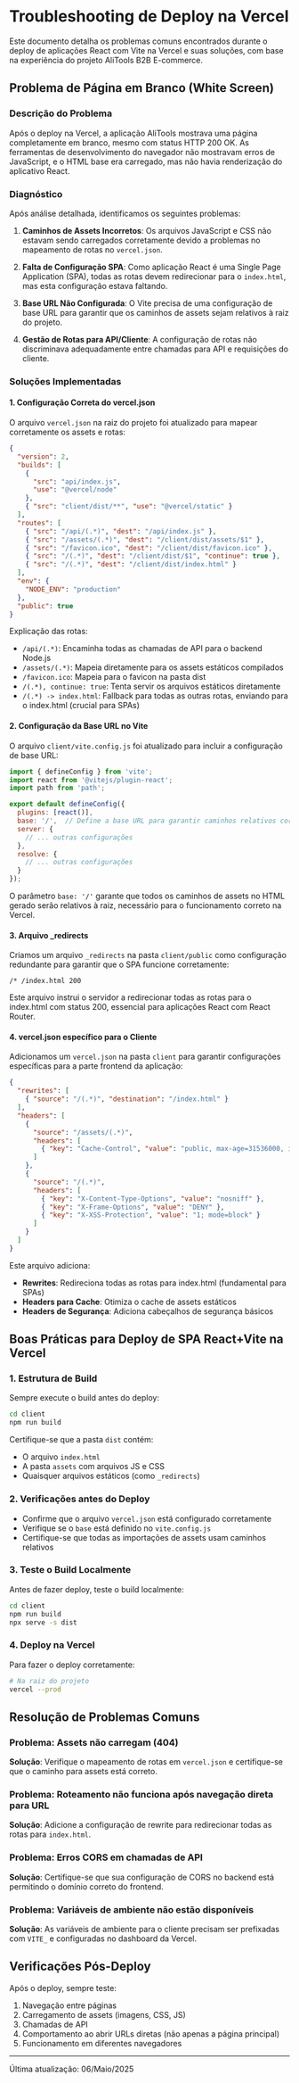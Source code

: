 # Troubleshooting de Deploy na Vercel

Este documento detalha os problemas comuns encontrados durante o deploy de aplicações React com Vite na Vercel e suas soluções, com base na experiência do projeto AliTools B2B E-commerce.

## Problema de Página em Branco (White Screen)

### Descrição do Problema

Após o deploy na Vercel, a aplicação AliTools mostrava uma página completamente em branco, mesmo com status HTTP 200 OK. As ferramentas de desenvolvimento do navegador não mostravam erros de JavaScript, e o HTML base era carregado, mas não havia renderização do aplicativo React.

### Diagnóstico

Após análise detalhada, identificamos os seguintes problemas:

1. **Caminhos de Assets Incorretos**: Os arquivos JavaScript e CSS não estavam sendo carregados corretamente devido a problemas no mapeamento de rotas no `vercel.json`.

2. **Falta de Configuração SPA**: Como aplicação React é uma Single Page Application (SPA), todas as rotas devem redirecionar para o `index.html`, mas esta configuração estava faltando.

3. **Base URL Não Configurada**: O Vite precisa de uma configuração de base URL para garantir que os caminhos de assets sejam relativos à raiz do projeto.

4. **Gestão de Rotas para API/Cliente**: A configuração de rotas não discriminava adequadamente entre chamadas para API e requisições do cliente.

### Soluções Implementadas

#### 1. Configuração Correta do vercel.json

O arquivo `vercel.json` na raiz do projeto foi atualizado para mapear corretamente os assets e rotas:

```json
{
  "version": 2,
  "builds": [
    { 
      "src": "api/index.js", 
      "use": "@vercel/node"
    },
    { "src": "client/dist/**", "use": "@vercel/static" }
  ],
  "routes": [
    { "src": "/api/(.*)", "dest": "/api/index.js" },
    { "src": "/assets/(.*)", "dest": "/client/dist/assets/$1" },
    { "src": "/favicon.ico", "dest": "/client/dist/favicon.ico" },
    { "src": "/(.*)", "dest": "/client/dist/$1", "continue": true },
    { "src": "/(.*)", "dest": "/client/dist/index.html" }
  ],
  "env": {
    "NODE_ENV": "production"
  },
  "public": true
}
```

Explicação das rotas:
- `/api/(.*)`: Encaminha todas as chamadas de API para o backend Node.js
- `/assets/(.*)`: Mapeia diretamente para os assets estáticos compilados
- `/favicon.ico`: Mapeia para o favicon na pasta dist
- `/(.*), continue: true`: Tenta servir os arquivos estáticos diretamente
- `/(.*) -> index.html`: Fallback para todas as outras rotas, enviando para o index.html (crucial para SPAs)

#### 2. Configuração da Base URL no Vite

O arquivo `client/vite.config.js` foi atualizado para incluir a configuração de base URL:

```javascript
import { defineConfig } from 'vite';
import react from '@vitejs/plugin-react';
import path from 'path';

export default defineConfig({
  plugins: [react()],
  base: '/',  // Define a base URL para garantir caminhos relativos corretos
  server: {
    // ... outras configurações
  },
  resolve: {
    // ... outras configurações
  }
});
```

O parâmetro `base: '/'` garante que todos os caminhos de assets no HTML gerado serão relativos à raiz, necessário para o funcionamento correto na Vercel.

#### 3. Arquivo _redirects

Criamos um arquivo `_redirects` na pasta `client/public` como configuração redundante para garantir que o SPA funcione corretamente:

```
/* /index.html 200
```

Este arquivo instrui o servidor a redirecionar todas as rotas para o index.html com status 200, essencial para aplicações React com React Router.

#### 4. vercel.json específico para o Cliente

Adicionamos um `vercel.json` na pasta `client` para garantir configurações específicas para a parte frontend da aplicação:

```json
{
  "rewrites": [
    { "source": "/(.*)", "destination": "/index.html" }
  ],
  "headers": [
    {
      "source": "/assets/(.*)",
      "headers": [
        { "key": "Cache-Control", "value": "public, max-age=31536000, immutable" }
      ]
    },
    {
      "source": "/(.*)",
      "headers": [
        { "key": "X-Content-Type-Options", "value": "nosniff" },
        { "key": "X-Frame-Options", "value": "DENY" },
        { "key": "X-XSS-Protection", "value": "1; mode=block" }
      ]
    }
  ]
}
```

Este arquivo adiciona:
- **Rewrites**: Redireciona todas as rotas para index.html (fundamental para SPAs)
- **Headers para Cache**: Otimiza o cache de assets estáticos
- **Headers de Segurança**: Adiciona cabeçalhos de segurança básicos

## Boas Práticas para Deploy de SPA React+Vite na Vercel

### 1. Estrutura de Build

Sempre execute o build antes do deploy:
```bash
cd client
npm run build
```

Certifique-se que a pasta `dist` contém:
- O arquivo `index.html`
- A pasta `assets` com arquivos JS e CSS
- Quaisquer arquivos estáticos (como `_redirects`)

### 2. Verificações antes do Deploy

- Confirme que o arquivo `vercel.json` está configurado corretamente
- Verifique se o `base` está definido no `vite.config.js`
- Certifique-se que todas as importações de assets usam caminhos relativos

### 3. Teste o Build Localmente

Antes de fazer deploy, teste o build localmente:
```bash
cd client
npm run build
npx serve -s dist
```

### 4. Deploy na Vercel

Para fazer o deploy corretamente:
```bash
# Na raiz do projeto
vercel --prod
```

## Resolução de Problemas Comuns

### Problema: Assets não carregam (404)

**Solução**: Verifique o mapeamento de rotas em `vercel.json` e certifique-se que o caminho para assets está correto.

### Problema: Roteamento não funciona após navegação direta para URL 

**Solução**: Adicione a configuração de rewrite para redirecionar todas as rotas para `index.html`.

### Problema: Erros CORS em chamadas de API

**Solução**: Certifique-se que sua configuração de CORS no backend está permitindo o domínio correto do frontend.

### Problema: Variáveis de ambiente não estão disponíveis

**Solução**: As variáveis de ambiente para o cliente precisam ser prefixadas com `VITE_` e configuradas no dashboard da Vercel.

## Verificações Pós-Deploy

Após o deploy, sempre teste:

1. Navegação entre páginas
2. Carregamento de assets (imagens, CSS, JS)
3. Chamadas de API
4. Comportamento ao abrir URLs diretas (não apenas a página principal)
5. Funcionamento em diferentes navegadores

---

Última atualização: 06/Maio/2025 